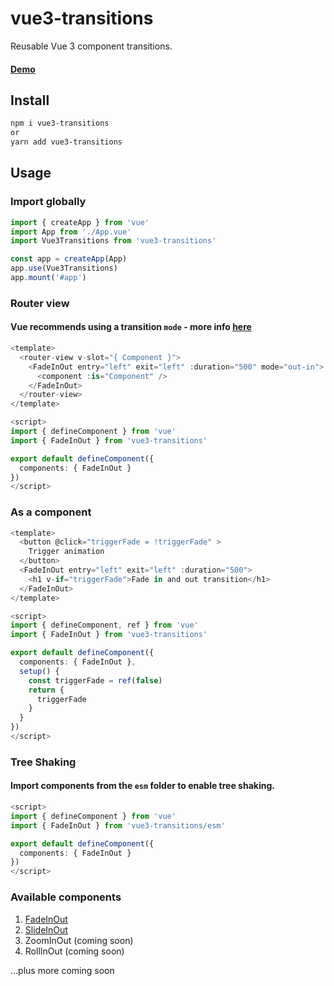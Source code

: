 # vue3-transitions

Reusable Vue 3 component transitions.

#### <a target="_blank" href="https://randolphtellis.github.io/vue3-transitions">Demo</a>

## Install

```bash
npm i vue3-transitions
or
yarn add vue3-transitions
```

## Usage

### Import globally
```ts
import { createApp } from 'vue'
import App from './App.vue'
import Vue3Transitions from 'vue3-transitions'

const app = createApp(App)
app.use(Vue3Transitions)
app.mount('#app')
```

### Router view
#### Vue recommends using a transition `mode` - more info <a href="https://v3.vuejs.org/guide/transitions-enterleave.html#transition-modes">here</a>
```ts
<template>
  <router-view v-slot="{ Component }">
    <FadeInOut entry="left" exit="left" :duration="500" mode="out-in">
      <component :is="Component" />
    </FadeInOut>
  </router-view>
</template>

<script>
import { defineComponent } from 'vue'
import { FadeInOut } from 'vue3-transitions'

export default defineComponent({
  components: { FadeInOut }
})
</script>
```

### As a component
```ts
<template>
  <button @click="triggerFade = !triggerFade" >
    Trigger animation
  </button>
  <FadeInOut entry="left" exit="left" :duration="500">
    <h1 v-if="triggerFade">Fade in and out transition</h1>
  </FadeInOut>
</template>

<script>
import { defineComponent, ref } from 'vue'
import { FadeInOut } from 'vue3-transitions'

export default defineComponent({
  components: { FadeInOut },
  setup() {
    const triggerFade = ref(false)
    return {
      triggerFade
    }
  }
})
</script>
```

### Tree Shaking
#### Import components from the `esm` folder to enable tree shaking.
```ts
<script>
import { defineComponent } from 'vue'
import { FadeInOut } from 'vue3-transitions/esm'

export default defineComponent({
  components: { FadeInOut }
})
</script>
```

### Available components

1. <a target="_blank" href="https://randolphtellis.github.io/vue3-transitions/?path=/story/entry-exit-animations-fadeinout-default--fade-in-center-out-center">FadeInOut</a>
2. <a target="_blank" href="https://randolphtellis.github.io/vue3-transitions/?path=/story/entry-exit-animations-slideinout-default--slide-in-left-out-right">SlideInOut</a>
3. ZoomInOut  (coming soon)
4. RollInOut  (coming soon)

...plus more coming soon
